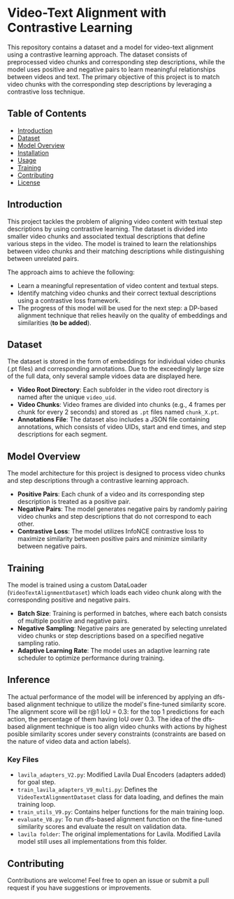 # Video-Text Alignment with Contrastive Learning

This repository contains a dataset and a model for video-text alignment using a contrastive learning approach. The dataset consists of preprocessed video chunks and corresponding step descriptions, while the model uses positive and negative pairs to learn meaningful relationships between videos and text. The primary objective of this project is to match video chunks with the corresponding step descriptions by leveraging a contrastive loss technique.

## Table of Contents
- [Introduction](#introduction)
- [Dataset](#dataset)
- [Model Overview](#model-overview)
- [Installation](#installation)
- [Usage](#usage)
- [Training](#training)
- [Contributing](#contributing)
- [License](#license)

## Introduction
This project tackles the problem of aligning video content with textual step descriptions by using contrastive learning. The dataset is divided into smaller video chunks and associated textual descriptions that define various steps in the video. The model is trained to learn the relationships between video chunks and their matching descriptions while distinguishing between unrelated pairs.

The approach aims to achieve the following:
- Learn a meaningful representation of video content and textual steps.
- Identify matching video chunks and their correct textual descriptions using a contrastive loss framework.
- The progress of this model will be used for the next step: a DP-based alignment technique that relies heavily on the quality of embeddings and similarities (**to be added**).

## Dataset
The dataset is stored in the form of embeddings for individual video chunks (.pt files) and corresponding annotations. Due to the exceedingly large size of the full data, only several sample vidoes data are displayed here.

- **Video Root Directory**: Each subfolder in the video root directory is named after the unique `video_uid`.
- **Video Chunks**: Video frames are divided into chunks (e.g., 4 frames per chunk for every 2 seconds) and stored as `.pt` files named `chunk_X.pt`.
- **Annotations File**: The dataset also includes a JSON file containing annotations, which consists of video UIDs, start and end times, and step descriptions for each segment.

## Model Overview
The model architecture for this project is designed to process video chunks and step descriptions through a contrastive learning approach.

- **Positive Pairs**: Each chunk of a video and its corresponding step description is treated as a positive pair.
- **Negative Pairs**: The model generates negative pairs by randomly pairing video chunks and step descriptions that do not correspond to each other.
- **Contrastive Loss**: The model utilizes InfoNCE contrastive loss to maximize similarity between positive pairs and minimize similarity between negative pairs.

## Training
The model is trained using a custom DataLoader (`VideoTextAlignmentDataset`) which loads each video chunk along with the corresponding positive and negative pairs.

- **Batch Size**: Training is performed in batches, where each batch consists of multiple positive and negative pairs.
- **Negative Sampling**: Negative pairs are generated by selecting unrelated video chunks or step descriptions based on a specified negative sampling ratio.
- **Adaptive Learning Rate**: The model uses an adaptive learning rate scheduler to optimize performance during training.

## Inference
The actual performance of the model will be inferenced by applying an dfs-based alignment technique to utilize the model's fine-tuned similarity score. The alignment score will be r@1 IoU = 0.3: for the top 1 predictions for each action, the percentage of them having IoU over 0.3. The idea of the dfs-based alignment technique is too align video chunks with actions by highest posible similarity scores under severy constraints (constraints are based on the nature of video data and action labels).

### Key Files
- `lavila_adapters_V2.py`: Modified Lavila Dual Encoders (adapters added) for goal step.
- `train_lavila_adapters_V9_multi.py`: Defines the `VideoTextAlignmentDataset` class for data loading, and defines the main training loop.
- `train_utils_V9.py`: Contains helper functions for the main training loop. 
- `evaluate_V8.py`: To run dfs-based alignment function on the fine-tuned similarity scores and evaluate the result on validation data.
- `lavila folder`: The original implementations for Lavila. Modified Lavila model still uses all implementations from this folder.

## Contributing
Contributions are welcome! Feel free to open an issue or submit a pull request if you have suggestions or improvements.

